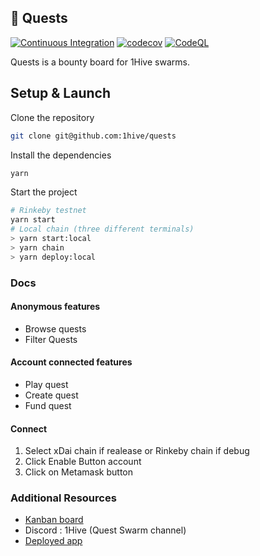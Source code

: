 ## 🌟 Quests

[![Continuous Integration](https://github.com/1Hive/quests/actions/workflows/continuous-integration.yml/badge.svg?branch=main)](https://github.com/1Hive/quests/actions/workflows/continuous-integration.yml)
[![codecov](https://codecov.io/gh/1hive/quests/branch/main/graph/badge.svg?token=IDwI3r7ExZ)](https://codecov.io/gh/1hive/quests)
[![CodeQL](https://github.com/1Hive/quests/actions/workflows/codeql-analysis.yml/badge.svg?branch=main)](https://github.com/1Hive/quests/actions/workflows/codeql-analysis.yml)

Quests is a bounty board for 1Hive swarms.

## Setup & Launch

Clone the repository

```sh
git clone git@github.com:1hive/quests
```

Install the dependencies

```sh
yarn
```

Start the project

```sh
# Rinkeby testnet
yarn start
# Local chain (three different terminals)
> yarn start:local
> yarn chain
> yarn deploy:local
```

### Docs

#### Anonymous features

- Browse quests
- Filter Quests

#### Account connected features

- Play quest
- Create quest
- Fund quest

#### Connect

1. Select xDai chain if realease or Rinkeby chain if debug
2. Click Enable Button account
3. Click on Metamask button

### Additional Resources

- [Kanban board](https://app.zenhub.com/workspaces/quests-6092dda4c272a5000e858266/board)
- Discord : 1Hive (Quest Swarm channel)
- [Deployed app](https://quests.vercel.app/)
